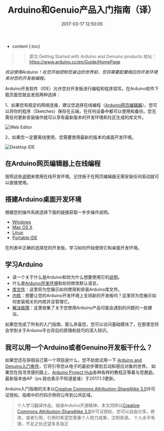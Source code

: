 ﻿---
layout: post
title:  " Arduino和Genuio产品入门指南（译）"
date:   2017-03-17 12:50:05
categories: Arduino
excerpt: 硬件相关。
---

* content
{:toc}

> > 原文:Getting Started with Arduino and Genuino products
  地址：https://www.arduino.cc/en/Guide/HomePage
  
 *欢迎使用Arduino！在您开始控制您身边的世界前，您将需要配置相应的开发环境来对您的开发板编程。*

 Arduino开发软件（IDE）允许您对开发板进行编程和程序烧写。在Arduino软件下载页面您就会发现两种选择：

 1、如果您有稳定的网络连接，建议您选择在线编程（[Arduino网页编辑器][1]）。您可以将你的程序（Sketches）保存在云端，在任何设备中都可以使用和备份。您无需任何更新安装操作就可以享有最新版本的开发环境和社区生成的库文件。

![Web Editor](http://upload-images.jianshu.io/upload_images/3845101-0d4fdd0258f2e04b.PNG?imageMogr2/auto-orient/strip%7CimageView2/2/w/1240)

 2、如果您一定要离线使用，您需要使用最新的版本的桌面开发环境。

 
![Desktop IDE](http://upload-images.jianshu.io/upload_images/3845101-c503fb7c22c1084f.png?imageMogr2/auto-orient/strip%7CimageView2/2/w/1240)

## 在Arduino网页编辑器上在线编程
 
 按照这些[说明](https://create.arduino.cc/projecthub/Arduino_Genuino/getting-started-with-the-arduino-web-editor-4b3e4a)来使用在线开发环境。记住板子在网页编辑器无需安装任何驱动就可以直接使用。
## 搭建Arduino桌面开发环境
 根据您的操作系统选择下面的链接获取一步步操作说明。
 
* [Windows][2]
* [Mac OS X][3]
* [Linux][4]
* [Portable IDE][5]
 
在列表中正确的选择您的开发板，学习如何开始使用它和桌面开发环境。

## 学习Arduino

* 读一个关于什么是Arduino和你为什么想要使用它的[说明][6]。
* 什么是[Arduino开发环境][7]和如何修改默认语言。
* [库文件][8]：这里将为您展示如何使用和安装Arduino库文件。
* [内核][9]：想要让您的Arduino开发环境上支持新的开发板吗？这里将为您展示如何安装相关的内核并且管理它。
* [解决故障][10]：这里收集了关于您使用Arduino产品可能会遇到的问题的一些建议。
 
如果您完成了所有的入门指南，那么恭喜您，您可以访问基础模块了，在那里您将会学到关于Arduino平台背后的原理和技巧的深入知识。

## 我可以用一个Arduino或者Genuino开发板干什么？

如果您还在徘徊自己第一个项目是什么，您不妨尝试用一下 [Arduino and Genuino入门套件][11]，它将引导您从电子的最初步骤到互动和感应对象的世界。
如果您在找寻灵感的路上，[Arduino Project Hub][12]各种各样的教程正等着与您邂逅。
最新版本由AP（ps.我也表示不知道是谁）于2017.1.3更新。

Arduino入门指南的文本以[Creative Commons Attribution-ShareAlike 3.0][13]许可证授权。指南中的代码示例将公布到公共区域。
 
> 个人学习翻译作品，继承Arduino开源精神，本文同样以[Creative Commons Attribution-ShareAlike 3.0][13]许可证授权，您可以自由分享，修改，或者引用，引用时希望您尊重个人努力成果，注明来源。
个人水平有限，不足之处还望多多指正
 
  


  [1]: https://create.arduino.cc/editor
  [2]: https://www.arduino.cc/en/Guide/Windows
  [3]: https://www.arduino.cc/en/Guide/MacOSX
  [4]: https://www.arduino.cc/en/Guide/Linux
  [5]: https://www.arduino.cc/en/Guide/PortableIDE
  [6]: https://www.arduino.cc/en/Guide/Introduction
  [7]: https://www.arduino.cc/en/Guide/Environment
  [8]: https://www.arduino.cc/en/Guide/Libraries
  [9]: https://www.arduino.cc/en/Guide/Cores
  [10]: https://www.arduino.cc/en/Guide/Troubleshooting
  [11]: https://store.arduino.cc/index.php?main_page=product_info&products_code=GKX00007
  [12]: https://create.arduino.cc/projecthub
  [13]: http://creativecommons.org/licenses/by-sa/3.0/